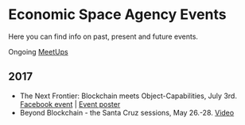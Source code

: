 
# Economic Space Agency Events

Here you can find info on past, present and future events.

Ongoing [MeetUps](https://www.meetup.com/EconomyOS/)

## 2017

* The Next Frontier: Blockchain meets Object-Capabilities, July 3rd. [Facebook event](https://m.facebook.com/events/105756323332398) | [Event poster](https://www.dropbox.com/s/6srq1ijz5dherg3/ECSA%203%20JULY.jpg?dl=0)
* Beyond Blockchain - the Santa Cruz sessions, May 26.-28. [Video](https://www.facebook.com/economicspaceagency/videos/vb.441125329391494/544201529083873/?type=2&theater)
